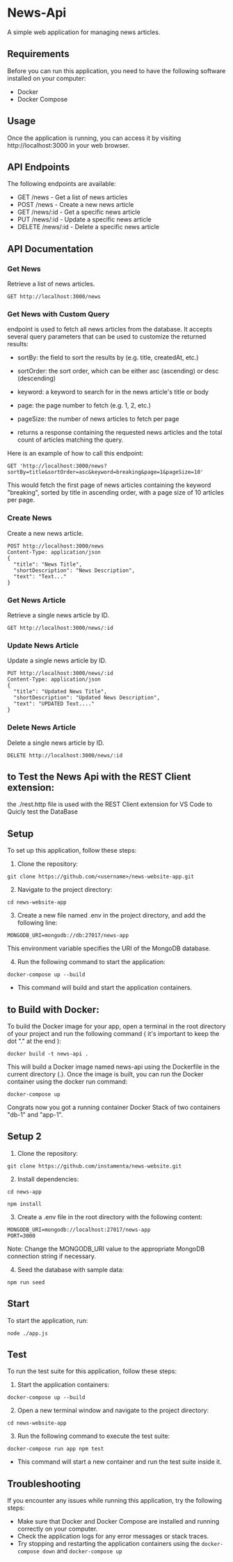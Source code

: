 # News-Api

A simple web application for managing news articles.

## Requirements
Before you can run this application, you need to have the following software installed on your computer:

* Docker
* Docker Compose

## Usage
Once the application is running, you can access it by visiting http://localhost:3000 in your web browser.

## API Endpoints
The following endpoints are available:

* GET /news - Get a list of news articles
* POST /news - Create a new news article
* GET /news/:id - Get a specific news article
* PUT /news/:id - Update a specific news article
* DELETE /news/:id - Delete a specific news article

## API Documentation

### Get News
Retrieve a list of news articles.
```
GET http://localhost:3000/news
```
### Get News with Custom Query

endpoint is used to fetch all news articles from the database. 
It accepts several query parameters that can be used to customize the returned results:

* sortBy: the field to sort the results by (e.g. title, createdAt, etc.)
* sortOrder: the sort order, which can be either asc (ascending) or desc (descending)
* keyword: a keyword to search for in the news article's title or body
* page: the page number to fetch (e.g. 1, 2, etc.)
* pageSize: the number of news articles to fetch per page

* returns a response containing the requested news articles and the total count of articles matching the query.

Here is an example of how to call this endpoint:
```
GET 'http://localhost:3000/news?sortBy=title&sortOrder=asc&keyword=breaking&page=1&pageSize=10' 
```

This would fetch the first page of news articles containing the keyword "breaking",
sorted by title in ascending order, with a page size of 10 articles per page.

### Create News

Create a new news article.
```
POST http://localhost:3000/news
Content-Type: application/json
{
  "title": "News Title",
  "shortDescription": "News Description",
  "text": "Text..."
}
```
### Get News Article
Retrieve a single news article by ID.
```
GET http://localhost:3000/news/:id
```
### Update News Article
Update a single news article by ID.
```
PUT http://localhost:3000/news/:id
Content-Type: application/json
{
  "title": "Updated News Title",
  "shortDescription": "Updated News Description",
  "text": "UPDATED Text...."
}
```
### Delete News Article
Delete a single news article by ID.
```
DELETE http://localhost:3000/news/:id
```

## to Test the News Api with the REST Client extension: 
the ./rest.http file is used with the REST Client extension for VS Code to Quicly test the DataBase

## Setup
To set up this application, follow these steps:

1. Clone the repository:

```
git clone https://github.com/<username>/news-website-app.git
```
2. Navigate to the project directory:

```
cd news-website-app
```
3. Create a new file named .env in the project directory, and add the following line:

```
MONGODB_URI=mongodb://db:27017/news-app
```
This environment variable specifies the URI of the MongoDB database.

4. Run the following command to start the application:

```
docker-compose up --build
```
* This command will build and start the application containers.

## to Build with Docker: 

To build the Docker image for your app, open a terminal in the root directory of 
your project and run the following command ( it's important to keep the dot "." at the end ):
```
docker build -t news-api .
```
This will build a Docker image named news-api using the Dockerfile in the current directory (.). 
Once the image is built, you can run the Docker container using the docker run command:
```
docker-compose up
```
Congrats now you got a running container Docker Stack of two containers 
"db-1" and "app-1".

## Setup 2

1. Clone the repository:
```
git clone https://github.com/instamenta/news-website.git
```
2. Install dependencies:
```
cd news-app
```
```
npm install
```
3. Create a .env file in the root directory with the following content:
```
MONGODB_URI=mongodb://localhost:27017/news-app
PORT=3000
```
Note: Change the MONGODB_URI value to the appropriate MongoDB connection string if necessary.

4. Seed the database with sample data:
```
npm run seed
```
## Start
To start the application, run:
```
node ./app.js
```
## Test

To run the test suite for this application, follow these steps:

1. Start the application containers:
```
docker-compose up --build
```

2. Open a new terminal window and navigate to the project directory:
```
cd news-website-app
```
3. Run the following command to execute the test suite:
```
docker-compose run app npm test
```
* This command will start a new container and run the test suite inside it.


## Troubleshooting
If you encounter any issues while running this application, try the following steps:

* Make sure that Docker and Docker Compose are installed and running correctly on your computer.
* Check the application logs for any error messages or stack traces.
* Try stopping and restarting the application containers using the `docker-compose down` and `docker-compose up`
